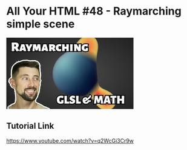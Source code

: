 # All Your HTML #48 - Raymarching simple scene

![Video thumbnail](/thumbnail.jpg "Video thumbnail.")

## Tutorial Link

https://www.youtube.com/watch?v=q2WcGi3Cr9w